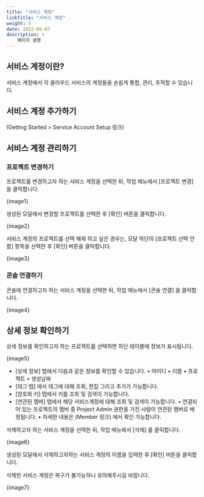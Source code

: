 ```yaml
---
title: "서비스 계정"
linkTitle: "서비스 계정"
weight: 5
date: 2022-06-07
description: >
    페이지 설명
---
```


## 서비스 계정이란?

서비스 계정에서 각 클라우드 서비스의 계정들을 손쉽게 통합, 관리, 추적할 수 있습니다.

## 서비스 계정 추가하기

(Getting Started > Service Account Setup 링크)

## 서비스 계정 관리하기

### 프로젝트 변경하기

프로젝트를 변경하고자 하는 서비스 계정을 선택한 뒤, 작업 메뉴에서 [프로젝트 변경]을 클릭합니다.

{image1}

생성된 모달에서 변경할 프로젝트를 선택한 후 [확인] 버튼을 클릭합니다.

{image2}

서비스 계정의 프로젝트를 선택 해제 하고 싶은 경우는, 모달 하단의 [프로젝트 선택 안 함] 항목을 선택한 후 [확인] 버튼을 클릭합니다.

{image3}

### 콘솔 연결하기

콘솔에 연결하고자 하는 서비스 계정을 선택한 뒤, 작업 메뉴에서 [콘솔 연결] 을 클릭합니다.

{image4}

## 상세 정보 확인하기

상세 정보를 확인하고자 하는 프로젝트를 선택하면 하단 테이블에 정보가 표시됩니다.

{image5}

- [상세 정보] 탭에서 다음과 같은 정보를 확인할 수 있습니다.
  • 아이디
  • 이름
  • 프로젝트
  • 생성날짜
- [태그 탭] 에서 태그에 대해 조회, 편집 그리고 추가가 가능합니다.
- [암호화 키] 탭에서 키를 조회 및 검색이 가능합니다.
- [연관된 멤버] 탭에서 해당 서비스계정에 대해 조회 및 검색이 가능합니다.
  • 연결되어 있는 프로젝트의 멤버 중 Project Admin 권한을 가진 사람이 연관된 멤버로 배정됩니다.
  • 자세한 내용은 (Member 링크) 에서 확인 가능합니다.


삭제하고자 하는 서비스 계정을 선택한 뒤, 작업 메뉴에서 [삭제] 를 클릭합니다.

{image6}

생성된 모달에서 삭제하고자하는 서비스 계정의 이름을 입력한 후 [확인] 버튼을 클릭합니다.

삭제한 서비스 계정은 복구가 불가능하니 유의해주시길 바랍니다.

{image7}
